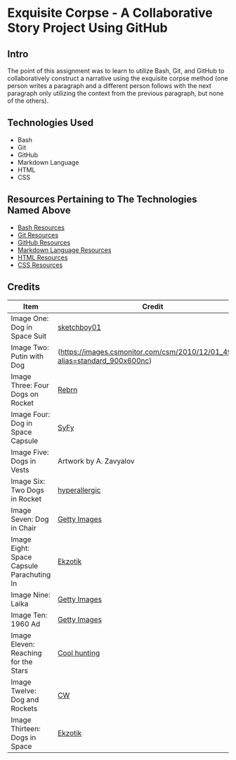 # Exquisite Corpse - A Collaborative Story Project Using GitHub
## Intro
The point of this assignment was to learn to utilize Bash, Git, and GitHub to collaboratively construct a narrative using the exquisite corpse method (one person writes a paragraph and a different person follows with the next paragraph only utilizing the context from the previous paragraph, but none of the others).
## Technologies Used
* Bash
* Git
* GitHub
* Markdown Language
* HTML
* CSS

## Resources Pertaining to The Technologies Named Above
* [Bash Resources](http://cs.lmu.edu/~ray/notes/bash/)
* [Git Resources](https://git-scm.com/)
* [GitHub Resources](https://guides.github.com/)
* [Markdown Language Resources](https://guides.github.com/features/mastering-markdown/)
* [HTML Resources](https://www.w3schools.com/html/default.asp)
* [CSS Resources](https://www.w3schools.com/css/default.asp)

## Credits

Item | Credit
---- | ------
Image One: Dog in Space Suit | [sketchboy01](https://www.teepublic.com/user/sketchboy01)
Image Two: Putin with Dog | (https://images.csmonitor.com/csm/2010/12/01_49.jpg?alias=standard_900x600nc)
Image Three: Four Dogs on Rocket | [Rebrn](http://rebrn.com/re/legendary-soviet-dog-astronauphts-belka-and-strelka-1054859/)
Image Four: Dog in Space Capsule | [SyFy](http://www.syfy.asia/news/dogs-in-space-a-celebration-of-historys-canine-cosmonauts)
Image Five: Dogs in Vests | Artwork by A. Zavyalov
Image Six: Two Dogs in Rocket | [hyperallergic](https://hyperallergic.com/148079/the-sacrificial-glory-of-the-soviet-space-dogs/)
Image Seven: Dog in Chair |[Getty Images](https://www.gettyimages.com/photos/soviet-space-program?sort=mostpopular&mediatype=photography&phrase=soviet%20space%20program)
Image Eight: Space Capsule Parachuting In | [Ekzotik](https://ekzotik.deviantart.com/art/Soviet-Space-Dogs-506238278)
Image Nine: Laika | [Getty Images](https://www.gettyimages.com/event/nov-3rd-russian-dog-laika-makes-space-flight-73368456#18th-september-1958-a-packet-of-russian-cigarettes-depicting-the-picture-id3200095) 
Image Ten: 1960 Ad | [Getty Images](www.gettyimages.com)
Image Eleven: Reaching for the Stars |[Cool hunting](http://www.coolhunting.com/culture/cosmonauts-birth-of-the-space-age-exhibition)
Image Twelve: Dog and Rockets | [CW](https://www.collectorsweekly.com/articles/soviet-space-dogs-who-took-giant-leaps-for-mankind/)
Image Thirteen: Dogs in Space | [Ekzotik](https://ekzotik.deviantart.com/art/Soviet-Space-Dogs-506238278)